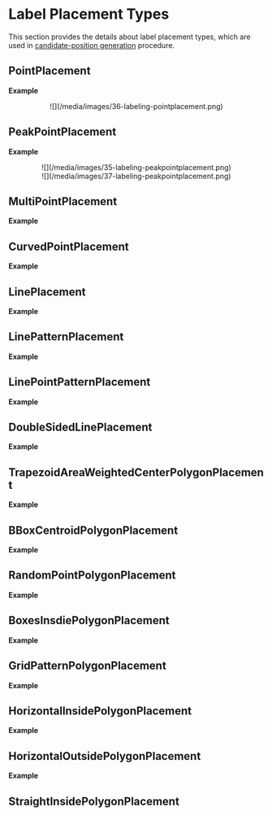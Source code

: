 # Label Placement Types

This section provides the details about label placement types, which are used in [candidate-position generation](/usermanual/labeling/index#candidate-position) procedure. 

## PointPlacement <div id="PointPlacement">


**Example**

<center>![](/media/images/36-labeling-pointplacement.png)</center>


## PeakPointPlacement <div id="PeakPointPlacement">


**Example**

<center>![](/media/images/35-labeling-peakpointplacement.png)</center>

<center>![](/media/images/37-labeling-peakpointplacement.png)</center>


## MultiPointPlacement <div id="MultiPointPlacement">


**Example**


## CurvedPointPlacement <div id="CurvedPointPlacement">


**Example**


## LinePlacement <div id="LinePlacement">


**Example**


## LinePatternPlacement <div id="LinePatternPlacement">


**Example**

## LinePointPatternPlacement <div id="LinePointPatternPlacement">

**Example**

## DoubleSidedLinePlacement <div id="DoubleSidedLinePlacement">

**Example**

## TrapezoidAreaWeightedCenterPolygonPlacement <div id="TrapezoidAreaWeightedCenterPolygonPlacement">

**Example**

## BBoxCentroidPolygonPlacement <div id="BBoxCentroidPolygonPlacement">


**Example**
## RandomPointPolygonPlacement <div id="RandomPointPolygonPlacement">

**Example**
## BoxesInsdiePolygonPlacement <div id="BoxesInsdiePolygonPlacement">

**Example**
## GridPatternPolygonPlacement <div id="GridPatternPolygonPlacement">

**Example**
## HorizontalInsidePolygonPlacement <div id="HorizontalInsidePolygonPlacement">

**Example**
## HorizontalOutsidePolygonPlacement <div id="HorizontalOutsidePolygonPlacement">

**Example**
## StraightInsidePolygonPlacement <div id="StraightInsidePolygonPlacement">